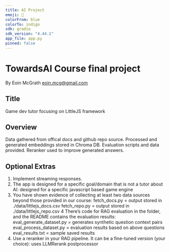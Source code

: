 ```yaml
---
title: AI Project
emoji: 👾
colorFrom: blue
colorTo: indigo
sdk: gradio
sdk_version: "4.44.1"
app_file: app.py
pinned: false
---
```


# TowardsAI Course final project

By Eoin McGrath eoin.mcg@gmail.com

## Title
Game dev tutor focusing on LittleJS framework

## Overview
Data gathered from offical docs and github repo source.
Processed and generated embeddings stored in Chroma DB.
Evaluation scripts and data provided.
Reranker used to improve generated answers.

## Optional Extras
1.  Implement streaming responses.
2.  The app is designed for a specific goal/domain that is not a tutor about AI: designed for a specific javascript based game engine
3.  You have shown evidence of collecting at least two data sources beyond those provided in our course: 
  fetch_docs.py = output stored in ./data/littlejs_docs.csv
  fetch_repo.py = output stored in ./data/littlejs_repo.csv
4  There’s code for RAG evaluation in the folder, and the README contains the evaluation results:
  eval_generate_dataset.py = generates synthetic question context  pairs 
  eval_process_dataset.py  = evaluation results based on above questions
  eval_results.txt         = sample saved results
5. Use a reranker in your RAG pipeline. It can be a fine-tuned version (your choice): uses LLMRerank postprocessor
